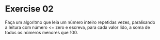 # Exercise 02

Faça um algoritmo que leia um número inteiro repetidas vezes, paralisando a leitura com número <= zero
e escreva, para cada valor lido, a soma de todos os números menores que 100.
